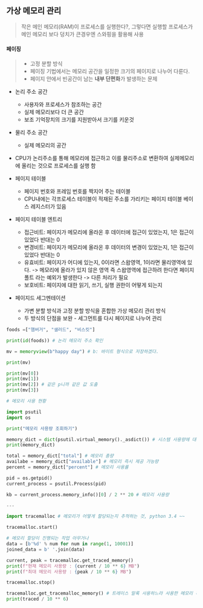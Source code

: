 ## 가상 메모리 관리
> 작은 메인 메모리(RAM)이 프로세스를 실행한다?, 그렇다면 실행할 프로세스가 메인 메모리 보다 덩치가 큰경우엔 스와핑을 활용해 사용

#### 페이징
> * 고정 분할 방식
> * 페이징 기법에서는 메모리 공간을 일정한 크기의 페이지로 나누어 다룬다.
> * 페이지 안에서 빈공간이 남는 **내부 단편화**가 발생하는 문제

* 논리 주소 공간
  - 사용자와 프로세스가 참조하는 공간
  - 실제 메모리보다 더 큰 공간
  - 보조 기억장치의 크기를 지원받아서 크기를 키운것
* 물리 주소 공간
  - 실제 메모리의 공간

* CPU가 논리주소를 통해 메모리에 접근하고 이를 물리주소로 변환하여 실제메모리에 올리는 것으로 프로세스를 실행 함

* 페이지 테이블
  - 페이지 번호와 프레임 번호를 짝지어 주는 테이블
  - CPU내에는 각프로세스 테이블이 적재된 주소를 가리키는 페이지 테이블 베이스 레지스터가 있음

* 페이지 테이블 엔트리
  - 접근비트: 페이지가 메모리에 올라온 후 데이터에 접근이 있었는지, 1은 접근이 있었다 반대는 0
  - 변경비트: 페이지가 메모리에 올라온 후 데이터의 변경이 있었는지, 1은 접근이 있었다 반대는 0
  - 유효비트: 페이지가 어디에 있는지, 0이라면 스왑영역, 1이라면 물리영역에 있다. -> 메모리에 올라가 있지 않은 영역 즉 스왑영역에 접근하려 한다면 페이지폴트 라는 예외가 발생한다 -> 다른 처리가 필요
  - 보호비트: 페이지에 대한 읽기, 쓰기, 실행 권한이 어떻게 되는지
* 페이지드 세그멘테이션
  - 가변 분할 방식과 고정 분할 방식을 혼합한 가상 메모리 관리 방식
  - 두 방식의 단점을 보완 - 세그먼트를 다시 페이지로 나누어 관리

```python
foods =["햄버거", "샐러드", "비스킷"]

print(id(foods)) # 논리 메모리 주소 확인

mv = memoryview(b"happy day") # b: 바이트 형식으로 저장하겠다.

print(mv)

print(mv[0])
print(mv[1])
print(mv[2]) # 같은 p니까 같은 값 도출
print(mv[3])

# 메모리 사용 현황

import psutil
import os

print("메모리 사용량 조회하기")

memory_dict = dict(psutil.virtual_memory()._asdict()) # 시스템 사용량에 대해 튜플형식으로 반환해줌
print(memory_dict)

total = memory_dict["total"] # 메모리 총량
availabe = memory_dict["available"] # 메모리 즉시 제공 가능량
percent = memory_dict["percent"] # 메모리 사용률

pid = os.getpid()
current_process = psutil.Process(pid)

kb = current_process.memory_info()[0] / 2 ** 20 # 메모리 사용량

---

import tracemalloc # 메모리가 어떻게 할당되는지 추적하는 것, python 3.4 ~~

tracemalloc.start()

# 메모리 할당이 진행되는 작업 아무거나 
data = [b'%d' % num for num in range(1, 10001)]
joined_data = b' '.join(data)

current, peak = tracemalloc.get_traced_memory()
print(f"현재 메모리 사용량 : {current / 10 ** 6} MB")
print(f"최대 메모리 사용량 : {peak / 10 ** 6} MB")

tracemalloc.stop()

tracemalloc.get_tracemalloc_memory() # 트레이스 말록 사용하느라 사용한 메모리 확인
print(traced / 10 ** 6)
```